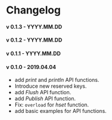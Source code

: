 # Changelog

#### v 0.1.3 - YYYY.MM.DD

#### v 0.1.2 - YYYY.MM.DD

#### v 0.1.1 - YYYY.MM.DD

#### v 0.1.0 - 2019.04.04
* add _print_ and _println_ API functions.
* Introduce new reserved keys.
* add _Flush_ API function.
* add _Publish_ API function.
* Fix: `overload` for _hset_ function.
* add basic examples for API functions.

